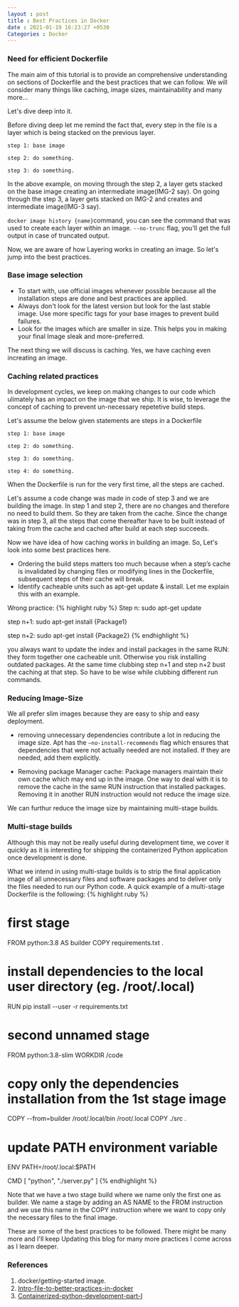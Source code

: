 ```yaml
---
layout : post
title : Best Practices in Docker
date : 2021-01-19 16:23:27 +0530
Categories : Docker
---
```


### Need for efficient Dockerfile

The main aim of this tutorial is to provide an comprehensive understanding on sections of Dockerfile and the best practices that we can follow. We will consider many things like caching, image sizes, maintainability and many more...

Let's dive deep into it.

Before diving deep let me remind the fact that, every step in the file is a layer which is being stacked on the previous layer.

```
step 1: base image

step 2: do something.

step 3: do something.
```
In the above example, on moving through the step 2, a layer gets stacked on the base image creating an intermediate image(IMG-2 say). On going through the step 3, a layer gets stacked on IMG-2 and creates and intermediate image(IMG-3 say). 

`docker image history {name}`command, you can see the command that was used to create each layer within an image. `--no-trunc` flag, you'll get the full output in case of truncated output.

Now, we are aware of how Layering works in creating an image. So let's jump into the best practices.

### Base image selection

* To start with, use official images whenever possible because all the installation steps are done and best practices are applied. 
* Always don't look for the latest version but look for the last stable image. Use more specific tags for your base images to prevent build failures.
* Look for the images which are smaller in size. This helps you in making your final Image sleak and more-preferred.

The next thing we will discuss is caching. Yes, we have caching even increating an image.

### Caching related practices

In development cycles, we keep on making changes to our code which ulimately has an impact on the image that we ship. It is wise, to leverage the concept of caching to prevent un-necessary repetetive build steps.

Let's assume the below given statements are steps in a Dockerfile 
```
step 1: base image

step 2: do something.

step 3: do something.

step 4: do something.
```

When the Dockerfile is run for the very first time, all the steps are cached. 

Let's assume a code change was made in code of step 3 and we are building the image. In step 1 and step 2, there are no changes and therefore no need to build them. So they are taken from the cache. Since the change was in step 3, all the steps that come thereafter have to be built instead of taking from the cache and cached after build at each step succeeds.

Now we have idea of how caching works in building an image. So, Let's look into some best practices here.

* Ordering the build steps matters too much because when a step’s cache is invalidated by changing files or modifying lines in the Dockerfile, subsequent steps of their cache will break. 
* Identify cacheable units such as apt-get update & install. Let me explain this with an example.

Wrong practice:
{% highlight ruby %}
Step n: sudo apt-get update

step n+1: sudo apt-get install {Package1}

step n+2: sudo apt-get install {Package2}
{% endhighlight %}

you always want to update the index and install packages in the same RUN: they form together one cacheable unit. Otherwise you risk installing outdated packages. At the same time clubbing step n+1 and step n+2 bust the caching at that step. So have to be wise while clubbing different run commands.

### Reducing Image-Size

We all prefer slim images because they are easy to ship and easy deployment.

* removing unnecessary dependencies contribute a lot in reducing the image size. Apt has the `–no-install-recommends` flag which ensures that dependencies that were not actually needed are not installed. If they are needed, add them explicitly.

* Removing package Manager cache: Package managers maintain their own cache which may end up in the image. One way to deal with it is to remove the cache in the same RUN instruction that installed packages. Removing it in another RUN instruction would not reduce the image size.

We can furthur reduce the image size by maintaining multi-stage builds. 

### Multi-stage builds

Although this may not be really useful during development time, we cover it quickly as it is interesting for shipping the containerized Python application once development is done. 

What we intend in using multi-stage builds is to strip the final application image of all unnecessary files and software packages and to deliver only the files needed to run our Python code.  A quick example of a multi-stage Dockerfile is the following:
{% highlight ruby %}
# first stage
FROM python:3.8 AS builder
COPY requirements.txt .

# install dependencies to the local user directory (eg. /root/.local)
RUN pip install --user -r requirements.txt

# second unnamed stage
FROM python:3.8-slim
WORKDIR /code

# copy only the dependencies installation from the 1st stage image
COPY --from=builder /root/.local/bin /root/.local
COPY ./src .

# update PATH environment variable
ENV PATH=/root/.local:$PATH

CMD [ "python", "./server.py" ]
{% endhighlight %}

Note that we have a two stage build where we name only the first one as builder. We name a stage by adding an AS NAME to the FROM instruction and we use this name in the COPY instruction where we want to copy only the necessary files to the final image.

These are some of the best practices to be followed. There might be many more and I'll keep Updating this blog for many more practices I come across as I learn deeper.

### References

1. docker/getting-started image.
2. [Intro-file-to-better-practices-in-docker](https://www.docker.com/blog/intro-guide-to-dockerfile-best-practices/)
3. [Containerized-python-development-part-I](https://www.docker.com/blog/containerized-python-development-part-1/)





